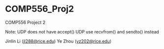 # COMP556_Proj2
COMP556 Project 2

Note: UDP does not have accept()
UDP use recvfrom() and sendto() instead 

Jinlin Li (jl288@rice.edu)
Ye Zhou (yz202@rice.edu)

